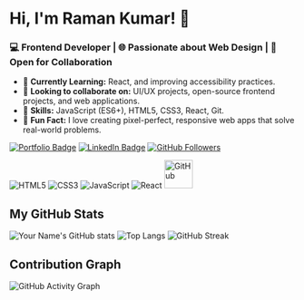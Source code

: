 # Hi, I'm Raman Kumar! 👋

### 💻 Frontend Developer | 🌐 Passionate about Web Design | 🚀 Open for Collaboration

- 🌱 **Currently Learning:** React, and improving accessibility practices.
- 👯 **Looking to collaborate on:** UI/UX projects, open-source frontend projects, and web applications.
- 🎯 **Skills:** JavaScript (ES6+), HTML5, CSS3, React,  Git.
- 🔭 **Fun Fact:** I love creating pixel-perfect, responsive web apps that solve real-world problems.

[![Portfolio Badge](https://img.shields.io/badge/-Portfolio-black?style=flat-square&logo=appveyor)](https://ramankumar444.github.io/Something/index.html)
[![LinkedIn Badge](https://img.shields.io/badge/-LinkedIn-blue?style=flat-square&logo=Linkedin&logoColor=white)](https://www.linkedin.com/in/raman-kumar-8a1a09217/)
[![GitHub Followers](https://img.shields.io/github/followers/yourusername?label=Follow&style=social)](https://github.com/Ramankumar444)

<p align="left">
  <img src="https://img.icons8.com/color/48/000000/html-5.png" alt="HTML5"/>
  <img src="https://img.icons8.com/color/48/000000/css3.png" alt="CSS3"/>
  <img src="https://img.icons8.com/color/48/000000/javascript.png" alt="JavaScript"/>
  <img src="https://img.icons8.com/officel/48/000000/react.png" alt="React"/>
 <img src="https://img.icons8.com/ios-glyphs/50/ffffff/github.png" alt="GitHub" width="50" height="50"/>

</p>


## My GitHub Stats

![Your Name's GitHub stats](https://github-readme-stats.vercel.app/api?username=StateinBio&show_icons=true&theme=dark&count_private=true)
![Top Langs](https://github-readme-stats.vercel.app/api/top-langs/?username=StateinBio&layout=compact&theme=dark)
![GitHub Streak](https://github-readme-streak-stats.herokuapp.com?user=StateinBio&theme=dark&hide_border=true)

## Contribution Graph

![GitHub Activity Graph](https://activity-graph.herokuapp.com/graph?username=StateinBio&theme=react-dark)
